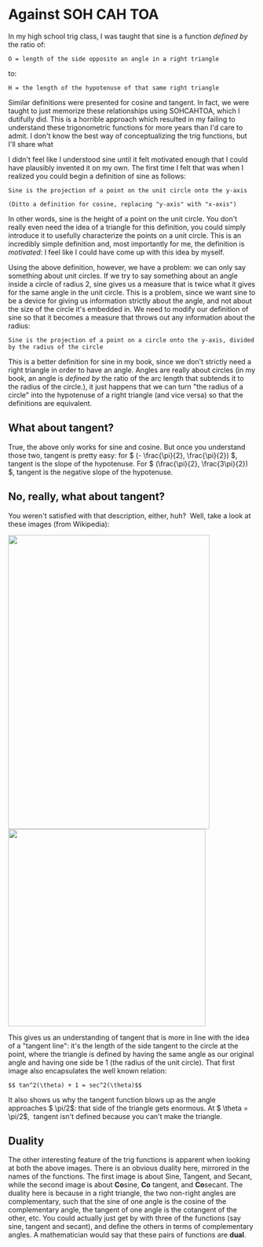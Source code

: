 # Against SOH CAH TOA

In my high school trig class, I was taught that sine is a function *defined by* the ratio of:

    O = length of the side opposite an angle in a right triangle

to:

    H = the length of the hypotenuse of that same right triangle

Similar definitions were presented for cosine and tangent. In fact, we were taught to just memorize these relationships using SOHCAHTOA, which I dutifully did. This is a horrible approach which resulted in my failing to understand these trigonometric functions for more years than I'd care to admit. I don't know the best way of conceptualizing the trig functions, but I'll share what

I didn't feel like I understood sine until it felt motivated enough that I could have plausibly invented it on my own. The first time I felt that was when I realized you could begin a definition of sine as follows:

    Sine is the projection of a point on the unit circle onto the y-axis

    (Ditto a definition for cosine, replacing "y-axis" with "x-axis")

In other words, sine is the height of a point on the unit circle. You don't really even need the idea of a triangle for this definition, you could simply introduce it to usefully characterize the points on a unit circle. This is an incredibly simple definition and, most importantly for me, the definition is *motivated*: I feel like I could have come up with this idea by myself.

Using the above definition, however, we have a problem: we can only say something about unit circles. If we try to say something about an angle inside a circle of radius 2, sine gives us a measure that is twice what it gives for the same angle in the unit circle. This is a problem, since we want sine to be a device for giving us information strictly about the angle, and not about the size of the circle it's embedded in. We need to modify our definition of sine so that it becomes a measure that throws out any information about the radius:

    Sine is the projection of a point on a circle onto the y-axis, divided by the radius of the circle

This is a better definition for sine in my book, since we don't strictly need a right triangle in order to have an angle. Angles are really about circles (in my book, an angle is *defined by* the ratio of the arc length that subtends it to the radius of the circle.), it just happens that we can turn "the radius of a circle" into the hypotenuse of a right triangle (and vice versa) so that the definitions are equivalent.

## What about tangent?

True, the above only works for sine and cosine. But once you understand those two, tangent is pretty easy: for $ (- \frac{\pi}{2}, \frac{\pi}{2}) $, tangent is the slope of the hypotenuse. For $ (\frac{\pi}{2}, \frac{3\pi}{2}) $, tangent is the negative slope of the hypotenuse.

## No, really, what about tangent?

You weren't satisfied with that description, either, huh?  Well, take a look at these images (from Wikipedia):

<img class="alignnone" title="Sine, Tangent, Secant" src="http://upload.wikimedia.org/wikipedia/commons/thumb/4/45/Unitcircledefs.svg/410px-Unitcircledefs.svg.png" alt="" width="410" height="599" />

<img class="alignnone" title="Cosine, Cotangent, Cosecant" src="http://upload.wikimedia.org/wikipedia/commons/2/2f/Unitcirclecodefs.svg" alt="" width="402" height="402" />

This gives us an understanding of tangent that is more in line with the idea of a "tangent line": it's the length of the side tangent to the circle at the point, where the triangle is defined by having the same angle as our original angle and having one side be 1 (the radius of the unit circle). That first image also encapsulates the well known relation:

    $$ tan^2(\theta) + 1 = sec^2(\theta)$$

It also shows us why the tangent function blows up as the angle approaches $ \pi/2$: that side of the triangle gets enormous. At $ \theta = \pi/2$,  tangent isn't defined because you can't make the triangle.

## Duality

The other interesting feature of the trig functions is apparent when looking at both the above images. There is an obvious duality here, mirrored in the names of the functions. The first image is about Sine, Tangent, and Secant, while the second image is about **Co**sine, **Co** tangent, and **Co**secant. The duality here is because in a right triangle, the two non-right angles are complementary, such that the sine of one angle is the cosine of the complementary angle, the tangent of one angle is the cotangent of the other, etc. You could actually just get by with three of the functions (say sine, tangent and secant), and define the others in terms of complementary angles. A mathematician would say that these pairs of functions are **dual**.
